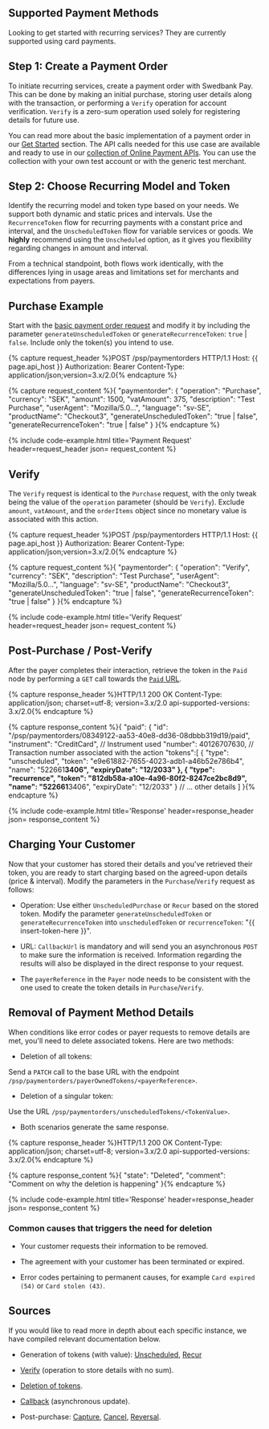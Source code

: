 
## Supported Payment Methods

Looking to get started with recurring services? They are currently supported
using card payments.

## Step 1: Create a Payment Order

To initiate recurring services, create a payment order with Swedbank Pay.
This can be done by making an initial purchase, storing user details along with
the transaction, or performing a `Verify` operation for account verification.
`Verify` is a zero-sum operation used solely for registering details for future
use.

You can read more about the basic implementation of a payment order in our
[Get Started][get-started] section. The API calls needed for this use case are
available and ready to use in our [collection of Online Payment APIs][testsuite].
You can use the collection with your own test account or with the generic test
merchant.

## Step 2: Choose Recurring Model and Token

Identify the recurring model and token type based on your needs. We support both
dynamic and static prices and intervals. Use the `RecurrenceToken` flow for
recurring payments with a constant price and interval, and the
`UnscheduledToken` flow for variable services or goods. We **highly** recommend
using the `Unscheduled` option, as it gives you flexibility regarding changes
in amount and interval.

From a technical standpoint, both flows work identically, with the differences
lying in usage areas and limitations set for merchants and expectations from
payers.

## Purchase Example

Start with the [basic payment order request][basic-request] and modify it by
including the parameter `generateUnscheduledToken` or `generateRecurrenceToken`:
`true` | `false`. Include only the token(s) you intend to use.

{% capture request_header %}POST /psp/paymentorders HTTP/1.1
Host: {{ page.api_host }}
Authorization: Bearer <AccessToken>
Content-Type: application/json;version=3.x/2.0{% endcapture %}

{% capture request_content %}{
"paymentorder": {
"operation": "Purchase",
"currency": "SEK",
"amount": 1500,
"vatAmount": 375,
"description": "Test Purchase",
"userAgent": "Mozilla/5.0...",
"language": "sv-SE",
"productName": "Checkout3",
"generateUnscheduledToken": "true | false",
"generateRecurrenceToken": "true | false"
    }
}{% endcapture %}

{% include code-example.html
    title='Payment Request'
    header=request_header
    json= request_content
    %}

## Verify

The `Verify` request is identical to the `Purchase` request, with the only tweak
being the value of the `operation` parameter (should be `Verify`). Exclude
`amount`, `vatAmount`, and the `orderItems` object since no monetary value is
associated with this action.

{% capture request_header %}POST /psp/paymentorders HTTP/1.1
Host: {{ page.api_host }}
Authorization: Bearer <AccessToken>
Content-Type: application/json;version=3.x/2.0{% endcapture %}

{% capture request_content %}{
"paymentorder": {
"operation": "Verify",
"currency": "SEK",
"description": "Test Purchase",
"userAgent": "Mozilla/5.0...",
"language": "sv-SE",
"productName": "Checkout3",
"generateUnscheduledToken": "true | false",
"generateRecurrenceToken": "true | false"
    }
}{% endcapture %}

{% include code-example.html
    title='Verify Request'
    header=request_header
    json= request_content
    %}

## Post-Purchase / Post-Verify

After the payer completes their interaction, retrieve the token in the `Paid`
node by performing a `GET` call towards the [`Paid` URL][paid].

{% capture response_header %}HTTP/1.1 200 OK
Content-Type: application/json; charset=utf-8; version=3.x/2.0
api-supported-versions: 3.x/2.0{% endcapture %}

{% capture response_content %}{
    "paid": {
    "id": "/psp/paymentorders/08349122-aa53-40e8-dd36-08dbbb319d19/paid",
    "instrument": "CreditCard", // Instrument used
    "number": 40126707630, // Transaction number associated with the action
    "tokens":[
        {
          "type": "unscheduled",
          "token": "e9e61882-7655-4023-adb1-a46b52e786b4",
          "name": "522661******3406",
          "expiryDate": "12/2033"
        },
        {
          "type": "recurrence",
          "token": "812db58a-a10e-4a96-80f2-8247ce2bc8d9",
          "name": "522661******3406",
          "expiryDate": "12/2033"
        }
       // ... other details
    ]
}{% endcapture %}

{% include code-example.html
    title='Response'
    header=response_header
    json= response_content
    %}

## Charging Your Customer

Now that your customer has stored their details and you've retrieved their
token, you are ready to start charging based on the agreed-upon details (price &
interval). Modify the parameters in the `Purchase`/`Verify` request as follows:

*   Operation: Use either `UnscheduledPurchase` or `Recur` based on the stored
    token. Modify the parameter `generateUnscheduledToken` or
    `generateRecurrenceToken` into `unscheduledToken` or `recurrenceToken`:
    "{{ insert-token-here }}".

*   URL: `CallbackUrl` is mandatory and will send you an asynchronous `POST` to
    make sure the information is received. Information regarding the results
    will also be displayed in the direct response to your request.

*   The `payerReference` in the `Payer` node needs to be consistent with the one
    used to create the token details in `Purchase`/`Verify`.

## Removal of Payment Method Details

 When conditions like error codes or payer requests to remove details are met,
 you'll need to delete associated tokens. Here are two methods:

*   Deletion of all tokens:

 Send a `PATCH` call to the base URL with the endpoint
 `/psp/paymentorders/payerOwnedTokens/<payerReference>`.

*   Deletion of a singular token:

Use the URL `/psp/paymentorders/unscheduledTokens/<TokenValue>`.

*   Both scenarios generate the same response.

{% capture response_header %}HTTP/1.1 200 OK
Content-Type: application/json; charset=utf-8; version=3.x/2.0
api-supported-versions: 3.x/2.0{% endcapture %}

{% capture response_content %}{
"state": "Deleted",
"comment": "Comment on why the deletion is happening"
}{% endcapture %}

{% include code-example.html
    title='Response'
    header=response_header
    json= response_content
    %}

### Common causes that triggers the need for deletion

*   Your customer requests their information to be removed.

*   The agreement with your customer has been terminated or expired.

*   Error codes pertaining to permanent causes, for example `Card expired (54)`
    or `Card stolen (43)`.

## Sources

If you would like to read more in depth about each specific instance, we have
compiled relevant documentation below.

*   Generation of tokens (with value): [Unscheduled][unscheduled],
    [Recur][recur]

*   [Verify][verify] (operation to store details with no sum).

*   [Deletion of tokens][delete-token].

*   [Callback][callback] (asynchronous update).

*   Post-purchase: [Capture][capture], [Cancel][cancel], [Reversal][reversal].

[basic-request]: /checkout-v3/get-started/payment-request/#create-payment-order-v31
[callback]: /checkout-v3/features/payment-operations/callback
[cancel]: /checkout-v3/features/payment-operations/cancel
[capture]: /checkout-v3/features/payment-operations/payment-order-capture
[delete-token]: /checkout-v3/features/optional/delete-token
[get-started]: /checkout-v3/get-started/#the-basic-implementation
[paid]: https://api.externalintegration.payex.com/psp/paymentorders/<PaymentOrderIdHere>/paid
[recur]: /checkout-v3/features/optional/recur
[reversal]: /checkout-v3/features/payment-operations/reversal
[unscheduled]: /checkout-v3/features/optional/unscheduled
[verify]: /checkout-v3/features/optional/verify
[testsuite]: https://www.postman.com/swedbankpay
